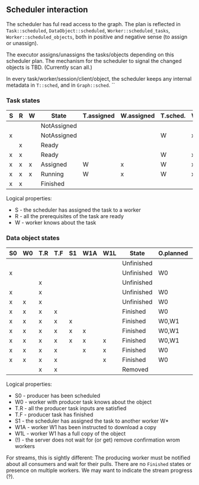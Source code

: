 
## Scheduler interaction

The scheduler has ful read access to the graph. The plan is reflected in 
`Task::scheduled`, `DataObject::scheduled`, `Worker::scheduled_tasks`, 
`Worker::scheduled_objects`, both in positive and negative sense (to assign or unassign).

The executor assigns/unassigns the tasks/objects depending on this scheduler plan. The 
mechanism for the scheduler to signal the changed objects is TBD. (Currently scan all.)

In every task/worker/session/client/object, the scheduler keeps any internal metadata 
in `T::sched`, and in `Graph::sched`.
 `` 

### Task states

| S | R | W | State       |T.assigned|W.assigned|T.sched.|W.sched. |W.sched_ready| 
|---|---|---|-------------|----------|----------|--------|---------|-------------|
|   |   |   | NotAssigned |          |          |        |         |             |
| x |   |   | NotAssigned |          |          | W      | x       |             |
|   | x |   | Ready       |          |          |        |         |             |
| x | x |   | Ready       |          |          | W      | x       | x           |
| x | x | x | Assigned    | W        | x        | W      | x       |             |
| x | x | x | Running     | W        | x        | W      | x       |             |
| x | x |   | Finished    |          |          |        |         |             |

Logical properties:
* S - the scheduler has assigned the task to a worker
* R - all the prerequisites of the task are ready
* W - worker knows about the task

### Data object states

|S0 |W0 |T.R|T.F|S1 |W1A|W1L|State     |O.planned|O.assigned|O.located|   |
|---|---|---|---|---|---|---|----------|---------|----------|---------|---|
|   |   |   |   |   |   |   |Unfinished|         |          |         |   |
| x |   |   |   |   |   |   |Unfinished| W0      |          |         |   |
|   |   | x |   |   |   |   |Unfinished|         |          |         |   |
| x |   | x |   |   |   |   |Unfinished| W0      |          |         |   |
| x | x | x |   |   |   |   |Unfinished| W0      | W0       |         |   |
| x | x | x | x |   |   |   |Finished  | W0      | W0       | W0      |   |
| x | x | x | x | x |   |   |Finished  | W0,W1   | W0       | W0      |   |
| x | x | x | x | x | x |   |Finished  | W0,W1   | W0,W1    | W0      |   |
| x | x | x | x | x | x | x |Finished  | W0,W1   | W0,W1    | W0,W1   |   |
| x | x | x | x |   | x | x |Finished  | W0      | W0,W1    | W0,W1   |   |
| x | x | x | x |   |   | x |Finished  | W0      | W0       | W0 (!)  |   |
|   |   | x | x |   |   |   |Removed   |         |          |         |   |

Logical properties:
* S0 - producer has been scheduled
* W0 - worker with producer task knows about the object
* T.R - all the producer task inputs are satisfied
* T.F - producer task has finished
* S1 - the scheduler has assigned the task to another worker W*
* W1A - worker W1 has been instructed to download a copy
* W1L - worker W1 has a full copy of the object
* (!) - the server does not wait for (or get) remove confirmation wrom workers

For streams, this is sightly different: The producing worker must be notified about all
 consumers and wait for their pulls. There are no `Finished` states or presence on 
 multiple workers. We may want to indicate the stream progress (?). 